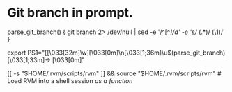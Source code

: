 # Git branch in prompt.
parse_git_branch() {
  git branch 2> /dev/null | sed -e '/^[^*]/d' -e 's/* \(.*\)/ (\1)/'
}

export PS1="[\[\033[32m\]\w]\[\033[0m\]\n\[\033[1;36m\]\u\$(parse_git_branch)\[\033[1;33m\]-> \[\033[0m\]"

[[ -s "$HOME/.rvm/scripts/rvm" ]] && source "$HOME/.rvm/scripts/rvm" # Load RVM into a shell session *as a function*
